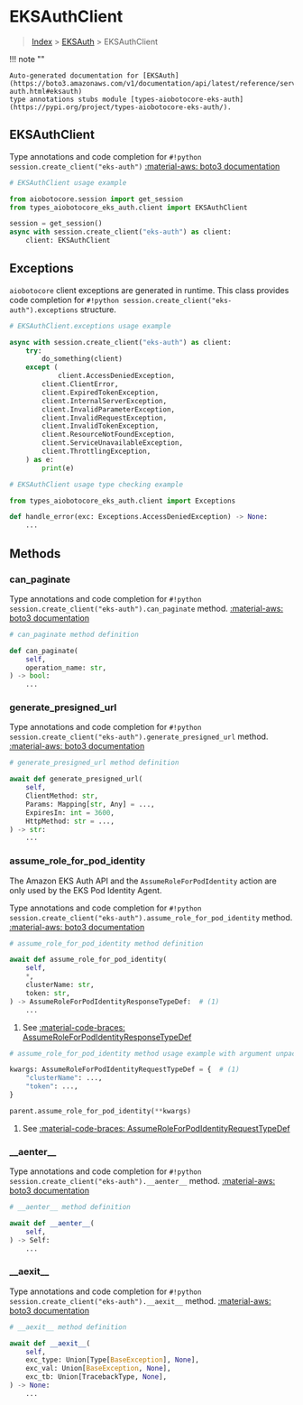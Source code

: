 # EKSAuthClient

> [Index](../README.md) > [EKSAuth](./README.md) > EKSAuthClient

!!! note ""

    Auto-generated documentation for [EKSAuth](https://boto3.amazonaws.com/v1/documentation/api/latest/reference/services/eks-auth.html#eksauth)
    type annotations stubs module [types-aiobotocore-eks-auth](https://pypi.org/project/types-aiobotocore-eks-auth/).

## EKSAuthClient

Type annotations and code completion for `#!python session.create_client("eks-auth")`
[:material-aws: boto3 documentation](https://boto3.amazonaws.com/v1/documentation/api/latest/reference/services/eks-auth.html#EKSAuth.Client)

```python
# EKSAuthClient usage example

from aiobotocore.session import get_session
from types_aiobotocore_eks_auth.client import EKSAuthClient

session = get_session()
async with session.create_client("eks-auth") as client:
    client: EKSAuthClient
```

## Exceptions


`aiobotocore` client exceptions are generated in runtime.
This class provides code completion for `#!python session.create_client("eks-auth").exceptions` structure.

```python
# EKSAuthClient.exceptions usage example

async with session.create_client("eks-auth") as client:
    try:
        do_something(client)
    except (
            client.AccessDeniedException,
        client.ClientError,
        client.ExpiredTokenException,
        client.InternalServerException,
        client.InvalidParameterException,
        client.InvalidRequestException,
        client.InvalidTokenException,
        client.ResourceNotFoundException,
        client.ServiceUnavailableException,
        client.ThrottlingException,
    ) as e:
        print(e)
```

```python
# EKSAuthClient usage type checking example

from types_aiobotocore_eks_auth.client import Exceptions

def handle_error(exc: Exceptions.AccessDeniedException) -> None:
    ...
```


## Methods


### can\_paginate



Type annotations and code completion for `#!python session.create_client("eks-auth").can_paginate` method.
[:material-aws: boto3 documentation](https://boto3.amazonaws.com/v1/documentation/api/latest/reference/services/eks-auth/client/can_paginate.html)

```python
# can_paginate method definition

def can_paginate(
    self,
    operation_name: str,
) -> bool:
    ...
```


### generate\_presigned\_url



Type annotations and code completion for `#!python session.create_client("eks-auth").generate_presigned_url` method.
[:material-aws: boto3 documentation](https://boto3.amazonaws.com/v1/documentation/api/latest/reference/services/eks-auth/client/generate_presigned_url.html)

```python
# generate_presigned_url method definition

await def generate_presigned_url(
    self,
    ClientMethod: str,
    Params: Mapping[str, Any] = ...,
    ExpiresIn: int = 3600,
    HttpMethod: str = ...,
) -> str:
    ...
```


### assume\_role\_for\_pod\_identity

The Amazon EKS Auth API and the <code>AssumeRoleForPodIdentity</code> action
are only used by the EKS Pod Identity Agent.

Type annotations and code completion for `#!python session.create_client("eks-auth").assume_role_for_pod_identity` method.
[:material-aws: boto3 documentation](https://boto3.amazonaws.com/v1/documentation/api/latest/reference/services/eks-auth/client/assume_role_for_pod_identity.html)

```python
# assume_role_for_pod_identity method definition

await def assume_role_for_pod_identity(
    self,
    *,
    clusterName: str,
    token: str,
) -> AssumeRoleForPodIdentityResponseTypeDef:  # (1)
    ...
```

1. See [:material-code-braces: AssumeRoleForPodIdentityResponseTypeDef](./type_defs.md#assumeroleforpodidentityresponsetypedef) 


```python
# assume_role_for_pod_identity method usage example with argument unpacking

kwargs: AssumeRoleForPodIdentityRequestTypeDef = {  # (1)
    "clusterName": ...,
    "token": ...,
}

parent.assume_role_for_pod_identity(**kwargs)
```

1. See [:material-code-braces: AssumeRoleForPodIdentityRequestTypeDef](./type_defs.md#assumeroleforpodidentityrequesttypedef) 

### \_\_aenter\_\_



Type annotations and code completion for `#!python session.create_client("eks-auth").__aenter__` method.
[:material-aws: boto3 documentation](https://boto3.amazonaws.com/v1/documentation/api/latest/reference/services/eks-auth.html#EKSAuth.Client)

```python
# __aenter__ method definition

await def __aenter__(
    self,
) -> Self:
    ...
```


### \_\_aexit\_\_



Type annotations and code completion for `#!python session.create_client("eks-auth").__aexit__` method.
[:material-aws: boto3 documentation](https://boto3.amazonaws.com/v1/documentation/api/latest/reference/services/eks-auth.html#EKSAuth.Client)

```python
# __aexit__ method definition

await def __aexit__(
    self,
    exc_type: Union[Type[BaseException], None],
    exc_val: Union[BaseException, None],
    exc_tb: Union[TracebackType, None],
) -> None:
    ...
```





